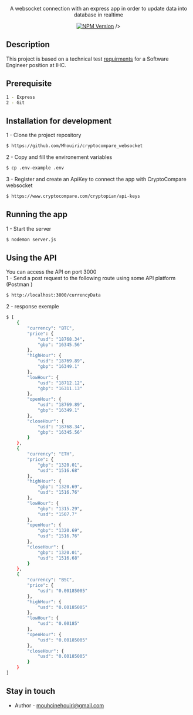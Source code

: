 

  <p align="center">A websocket connection with an express app in order to update data into database in realtime </p>
    <p align="center">
<a href="https://www.npmjs.com/~nestjscore" target="_blank"><img src="https://img.shields.io/badge/npm-v8.19.1-blue" alt="NPM Version" /></a>
 /></a>
</p>

## Description

This project is based on a technical test 
[requirments](https://github.com/Mhouiri/cryptocompare_websocket/blob/main/docs/SoftwareEngineerTest.pdf) for a Software Engineer position at IHC. 

## Prerequisite

```bash
1 - Express
2 - Git
```

## Installation for development

1 - Clone the project repository
```bash
$ https://github.com/Mhouiri/cryptocompare_websocket
```

2 - Copy and fill the environement variables 
```bash
$ cp .env-example .env
```

3 - Register and create an ApiKey to connect the app with CryptoCompare websocket
```bash
$ https://www.cryptocompare.com/cryptopian/api-keys
```

## Running the app

1 - Start the server
```bash
$ nodemon server.js
```

## Using the API
You can access the API on port 3000 <br/>
1 - Send a post request to the following route using some API platform (Postman ) 
```bash
$ http://localhost:3000/currencyData
```
2 - response exemple
```bash
$ [
    {
        "currency": "BTC",
        "price": {
            "usd": "18768.34",
            "gbp": "16345.56"
        },
        "highHour": {
            "usd": "18769.89",
            "gbp": "16349.1"
        },
        "lowHour": {
            "usd": "18712.12",
            "gbp": "16311.13"
        },
        "openHour": {
            "usd": "18769.89",
            "gbp": "16349.1"
        },
        "closeHour": {
            "usd": "18768.34",
            "gbp": "16345.56"
        }
    },
    {
        "currency": "ETH",
        "price": {
            "gbp": "1320.01",
            "usd": "1516.68"
        },
        "highHour": {
            "gbp": "1320.69",
            "usd": "1516.76"
        },
        "lowHour": {
            "gbp": "1315.29",
            "usd": "1507.7"
        },
        "openHour": {
            "gbp": "1320.69",
            "usd": "1516.76"
        },
        "closeHour": {
            "gbp": "1320.01",
            "usd": "1516.68"
        }
    },
    {
        "currency": "BSC",
        "price": {
            "usd": "0.00185005"
        },
        "highHour": {
            "usd": "0.00185005"
        },
        "lowHour": {
            "usd": "0.00185"
        },
        "openHour": {
            "usd": "0.00185005"
        },
        "closeHour": {
            "usd": "0.00185005"
        }
    }
]
```
## Stay in touch

- Author - mouhcinehouiri@gmail.com
